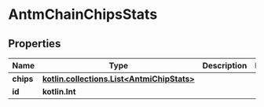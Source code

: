 
# AntmChainChipsStats

## Properties
| Name | Type | Description | Notes |
| ------------ | ------------- | ------------- | ------------- |
| **chips** | [**kotlin.collections.List&lt;AntmiChipStats&gt;**](AntmiChipStats.md) |  |  |
| **id** | **kotlin.Int** |  |  |



